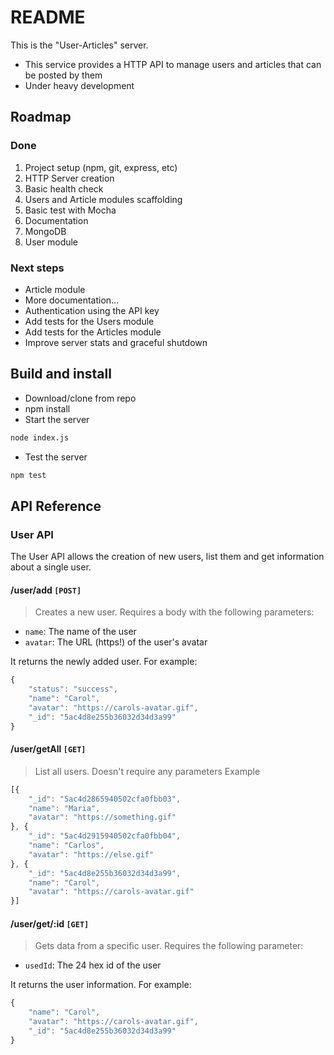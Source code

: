 # README #

This is the "User-Articles" server. 
* This service provides a HTTP API to manage users and articles that can be posted by them
* Under heavy development

## Roadmap

### Done
1. Project setup (npm, git, express, etc)
2. HTTP Server creation
3. Basic health check
4. Users and Article modules scaffolding
5. Basic test with Mocha
6. Documentation
7. MongoDB
8. User module

### Next steps

* Article module
* More documentation...
* Authentication using the API key
* Add tests for the Users module
* Add tests for the Articles module
* Improve server stats and graceful shutdown

## Build and install

* Download/clone from repo 
* npm install
* Start the server
```sh
node index.js
```
* Test the server
```sh
npm test
```

## API Reference

### User API

The User API allows the creation of new users, list them and get information about a single user.

#### /user/add `[POST]`
> Creates a new user. Requires a body with the following parameters:
* `name`: The name of the user
* `avatar`: The URL (https!) of the user's avatar

It returns the newly added user. For example:
```javascript
{
    "status": "success",
    "name": "Carol",
    "avatar": "https://carols-avatar.gif",
    "_id": "5ac4d8e255b36032d34d3a99"
}
```


#### /user/getAll `[GET]`
> List all users. Doesn't require any parameters
Example
```javascript
[{
    "_id": "5ac4d2865940502cfa0fbb03",
    "name": "Maria",
    "avatar": "https://something.gif"
}, {
    "_id": "5ac4d2915940502cfa0fbb04",
    "name": "Carlos",
    "avatar": "https://else.gif"
}, {
    "_id": "5ac4d8e255b36032d34d3a99",
    "name": "Carol",
    "avatar": "https://carols-avatar.gif"
}]
```

#### /user/get/:id `[GET]`
> Gets data from a specific user. Requires the following parameter:
* `usedId`: The 24 hex id of the user

It returns the user information. For example:
```javascript
{
    "name": "Carol",
    "avatar": "https://carols-avatar.gif",
    "_id": "5ac4d8e255b36032d34d3a99"
}
```
